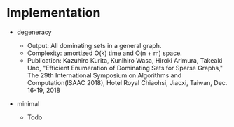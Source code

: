 # Implementation 
- degeneracy
  - Output: All dominating sets in a general graph. 
  - Complexity: amortized O(k) time and O(n + m) space. 
  - Publication: Kazuhiro Kurita, Kunihiro Wasa, Hiroki Arimura, Takeaki Uno, "Efficient Enumeration of Dominating Sets for Sparse Graphs," The 29th International Symposium on Algorithms and Computation(ISAAC 2018), Hotel Royal Chiaohsi, Jiaoxi, Taiwan, Dec. 16-19, 2018

- minimal
  - Todo
